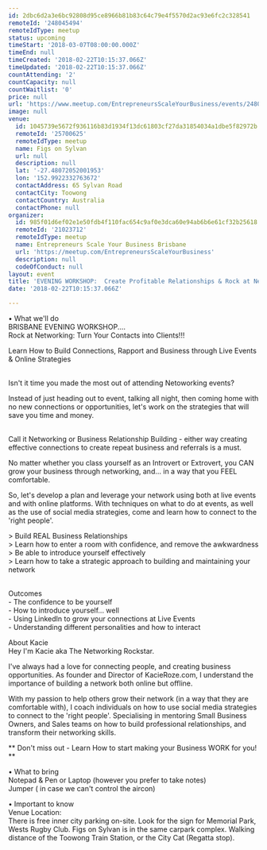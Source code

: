 ```yaml
---
id: 2dbc6d2a3e6bc92808d95ce8966b81b83c64c79e4f5570d2ac93e6fc2c328541
remoteId: '248045494'
remoteIdType: meetup
status: upcoming
timeStart: '2018-03-07T08:00:00.000Z'
timeEnd: null
timeCreated: '2018-02-22T10:15:37.066Z'
timeUpdated: '2018-02-22T10:15:37.066Z'
countAttending: '2'
countCapacity: null
countWaitlist: '0'
price: null
url: 'https://www.meetup.com/EntrepreneursScaleYourBusiness/events/248045494/'
image: null
venue:
  id: 1045739e5672f936116b83d1934f13dc61803cf27da31854034a1dbe5f82972b
  remoteId: '25700625'
  remoteIdType: meetup
  name: Figs on Sylvan
  url: null
  description: null
  lat: '-27.48072052001953'
  lon: '152.9922332763672'
  contactAddress: 65 Sylvan Road
  contactCity: Toowong
  contactCountry: Australia
  contactPhone: null
organizer:
  id: 985f01d6ef02e1e50fdb4f110fac654c9af0e3dca60e94ab6b6e61cf32b25618
  remoteId: '21023712'
  remoteIdType: meetup
  name: Entrepreneurs Scale Your Business Brisbane
  url: 'https://meetup.com/EntrepreneursScaleYourBusiness'
  description: null
  codeOfConduct: null
layout: event
title: 'EVENING WORKSHOP:  Create Profitable Relationships & Rock at Networking'
date: '2018-02-22T10:15:37.066Z'

---
```

<p>• What we'll do<br/>BRISBANE EVENING WORKSHOP....<br/>Rock at Networking: Turn Your Contacts into Clients!!!</p> <p>Learn How to Build Connections, Rapport and Business through Live Events &amp; Online Strategies</p> <p><br/>Isn't it time you made the most out of attending Netoworking events?</p> <p>Instead of just heading out to event, talking all night, then coming home with no new connections or opportunities, let's work on the strategies that will save you time and money.</p> <p><br/>Call it Networking or Business Relationship Building - either way creating effective connections to create repeat business and referrals is a must.</p> <p>No matter whether you class yourself as an Introvert or Extrovert, you CAN grow your business through networking, and... in a way that you FEEL comfortable.</p> <p>So, let's develop a plan and leverage your network using both at live events and with online platforms. With techniques on what to do at events, as well as the use of social media strategies, come and learn how to connect to the 'right people'.</p> <p>&gt; Build REAL Business Relationships<br/>&gt; Learn how to enter a room with confidence, and remove the awkwardness<br/>&gt; Be able to introduce yourself effectively<br/>&gt; Learn how to take a strategic approach to building and maintaining your network</p> <p><br/>Outcomes<br/>- The confidence to be yourself<br/>- How to introduce yourself... well<br/>- Using LinkedIn to grow your connections at Live Events<br/>- Understanding different personalities and how to interact</p> <p>About Kacie<br/>Hey I'm Kacie aka The Networking Rockstar.</p> <p>I've always had a love for connecting people, and creating business opportunities. As founder and Director of KacieRoze.com, I understand the importance of building a network both online but offline.</p> <p>With my passion to help others grow their network (in a way that they are comfortable with), I coach individuals on how to use social media strategies to connect to the 'right people'. Specialising in mentoring Small Business Owners, and Sales teams on how to build professional relationships, and transform their networking skills.</p> <p>** Don't miss out - Learn How to start making your Business WORK for you! **</p> <p>• What to bring<br/>Notepad &amp; Pen or Laptop (however you prefer to take notes)<br/>Jumper ( in case we can't control the aircon)</p> <p>• Important to know<br/>Venue Location:<br/>There is free inner city parking on-site. Look for the sign for Memorial Park, Wests Rugby Club. Figs on Sylvan is in the same carpark complex. Walking distance of the Toowong Train Station, or the City Cat (Regatta stop).</p>
